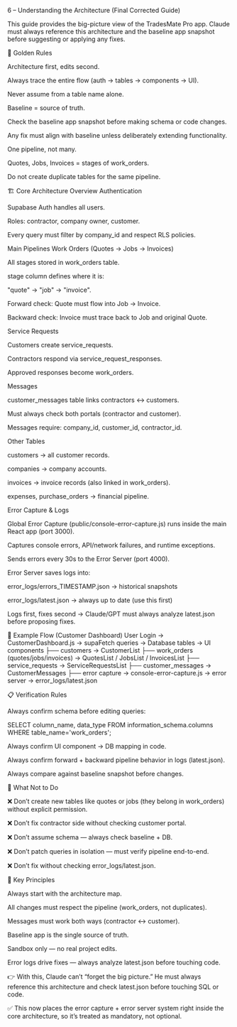 6 – Understanding the Architecture (Final Corrected Guide)

This guide provides the big-picture view of the TradesMate Pro app.
Claude must always reference this architecture and the baseline app snapshot before suggesting or applying any fixes.

🔑 Golden Rules

Architecture first, edits second.

Always trace the entire flow (auth → tables → components → UI).

Never assume from a table name alone.

Baseline = source of truth.

Check the baseline app snapshot before making schema or code changes.

Any fix must align with baseline unless deliberately extending functionality.

One pipeline, not many.

Quotes, Jobs, Invoices = stages of work_orders.

Do not create duplicate tables for the same pipeline.

🏗️ Core Architecture Overview
Authentication

Supabase Auth handles all users.

Roles: contractor, company owner, customer.

Every query must filter by company_id and respect RLS policies.

Main Pipelines
Work Orders (Quotes → Jobs → Invoices)

All stages stored in work_orders table.

stage column defines where it is:

"quote" → "job" → "invoice".

Forward check: Quote must flow into Job → Invoice.

Backward check: Invoice must trace back to Job and original Quote.

Service Requests

Customers create service_requests.

Contractors respond via service_request_responses.

Approved responses become work_orders.

Messages

customer_messages table links contractors ↔ customers.

Must always check both portals (contractor and customer).

Messages require: company_id, customer_id, contractor_id.

Other Tables

customers → all customer records.

companies → company accounts.

invoices → invoice records (also linked in work_orders).

expenses, purchase_orders → financial pipeline.

Error Capture & Logs

Global Error Capture (public/console-error-capture.js) runs inside the main React app (port 3000).

Captures console errors, API/network failures, and runtime exceptions.

Sends errors every 30s to the Error Server (port 4000).

Error Server saves logs into:

error_logs/errors_TIMESTAMP.json → historical snapshots

error_logs/latest.json → always up to date (use this first)

Logs first, fixes second → Claude/GPT must always analyze latest.json before proposing fixes.

🔄 Example Flow (Customer Dashboard)
User Login → CustomerDashboard.js → supaFetch queries → Database tables → UI components
├── customers → CustomerList
├── work_orders (quotes/jobs/invoices) → QuotesList / JobsList / InvoicesList
├── service_requests → ServiceRequestsList
├── customer_messages → CustomerMessages
├── error capture → console-error-capture.js → error server → error_logs/latest.json

📋 Verification Rules

Always confirm schema before editing queries:

SELECT column_name, data_type 
FROM information_schema.columns 
WHERE table_name='work_orders';


Always confirm UI component → DB mapping in code.

Always confirm forward + backward pipeline behavior in logs (latest.json).

Always compare against baseline snapshot before changes.

🚫 What Not to Do

❌ Don’t create new tables like quotes or jobs (they belong in work_orders) without explicit permission.

❌ Don’t fix contractor side without checking customer portal.

❌ Don’t assume schema — always check baseline + DB.

❌ Don’t patch queries in isolation — must verify pipeline end-to-end.

❌ Don’t fix without checking error_logs/latest.json.

🎯 Key Principles

Always start with the architecture map.

All changes must respect the pipeline (work_orders, not duplicates).

Messages must work both ways (contractor ↔ customer).

Baseline app is the single source of truth.

Sandbox only — no real project edits.

Error logs drive fixes — always analyze latest.json before touching code.

👉 With this, Claude can’t “forget the big picture.” He must always reference this architecture and check latest.json before touching SQL or code.

✅ This now places the error capture + error server system right inside the core architecture, so it’s treated as mandatory, not optional.